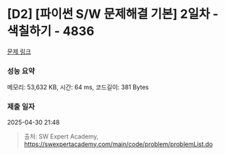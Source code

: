 # [D2] [파이썬 S/W 문제해결 기본] 2일차 - 색칠하기 - 4836 

[문제 링크](https://swexpertacademy.com/main/code/problem/problemDetail.do?contestProbId=AWTLZMRKpsYDFAVT) 

### 성능 요약

메모리: 53,632 KB, 시간: 64 ms, 코드길이: 381 Bytes

### 제출 일자

2025-04-30 21:48



> 출처: SW Expert Academy, https://swexpertacademy.com/main/code/problem/problemList.do
